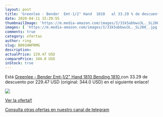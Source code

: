 ```yaml
---
layout: post
title: 'Greenlee - Bender  Emt-1/2" Hand  1810   al 33.29 % de descuento'
date: 2020-04-11 15:29:55
thumbnailImage: 'https://m.media-amazon.com/images/I/31k5abbwu3L._SL200_.jpg'
images: [ 'https://m.media-amazon.com/images/I/31k5abbwu3L._SL200_.jpg' ]
comments: true
category: ofertas
author: ring
slug: B001HWFRMG
description:
actualPrice: 229.47 USD
comparePrice: 344.0 USD
inStock: true
---
```


Está [Greenlee - Bender  Emt-1/2" Hand  1810   Bending  1810 ](https://www.amazon.com/dp/B001HWFRMG/?tag=redken08-20) con 33.29 de descuento por 229.47 USD (original: 344.0 USD) en el siguiente enlace!

[![](https://m.media-amazon.com/images/I/31k5abbwu3L._SL200_.jpg)](https://www.amazon.com/dp/B001HWFRMG/?tag=redken08-20)

[Ver la oferta!!](https://www.amazon.com/dp/B001HWFRMG/?tag=redken08-20)

[Consulta otras ofertas en nuestro canal de telegram](https://t.me/s/ofertas25)
